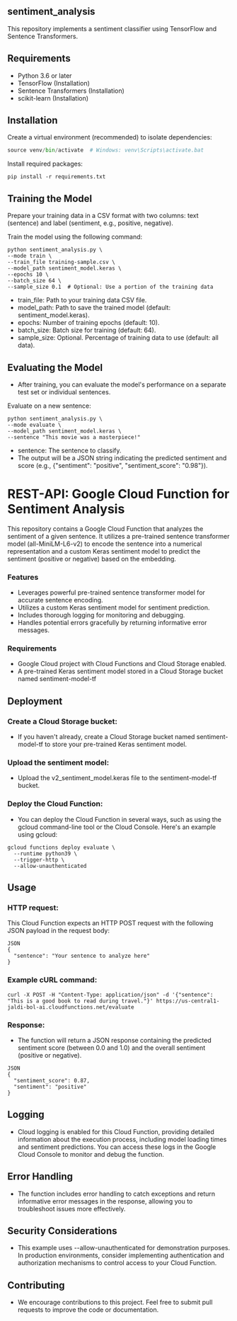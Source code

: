 ## sentiment_analysis

This repository implements a sentiment classifier using TensorFlow and Sentence Transformers.

## Requirements

- Python 3.6 or later
- TensorFlow (Installation)
- Sentence Transformers (Installation)
- scikit-learn (Installation)

## Installation

Create a virtual environment (recommended) to isolate dependencies:


```python -m venv venv
source venv/bin/activate  # Windows: venv\Scripts\activate.bat
```
Install required packages:


```
pip install -r requirements.txt
```
## Training the Model

Prepare your training data in a CSV format with two columns: text (sentence) and label (sentiment, e.g., positive, negative).

Train the model using the following command:


```
python sentiment_analysis.py \
--mode train \
--train_file training-sample.csv \
--model_path sentiment_model.keras \
--epochs 10 \
--batch_size 64 \
--sample_size 0.1  # Optional: Use a portion of the training data
```

- train_file: Path to your training data CSV file.
- model_path: Path to save the trained model (default: sentiment_model.keras).
- epochs: Number of training epochs (default: 10).
- batch_size: Batch size for training (default: 64).
- sample_size: Optional. Percentage of training data to use (default: all data).

## Evaluating the Model

- After training, you can evaluate the model's performance on a separate test set or individual sentences.

Evaluate on a new sentence:

```
python sentiment_analysis.py \
--mode evaluate \
--model_path sentiment_model.keras \
--sentence "This movie was a masterpiece!"
```
- sentence: The sentence to classify.
- The output will be a JSON string indicating the predicted sentiment and score (e.g., {"sentiment": "positive", "sentiment_score": "0.98"}).

# REST-API: Google Cloud Function for Sentiment Analysis

This repository contains a Google Cloud Function that analyzes the sentiment of a given sentence. It utilizes a pre-trained sentence transformer model (all-MiniLM-L6-v2) to encode the sentence into a numerical representation and a custom Keras sentiment model to predict the sentiment (positive or negative) based on the embedding.

### Features

- Leverages powerful pre-trained sentence transformer model for accurate sentence encoding.
- Utilizes a custom Keras sentiment model for sentiment prediction.
- Includes thorough logging for monitoring and debugging.
- Handles potential errors gracefully by returning informative error messages.

### Requirements

- Google Cloud project with Cloud Functions and Cloud Storage enabled.
- A pre-trained Keras sentiment model stored in a Cloud Storage bucket named sentiment-model-tf 

## Deployment

### Create a Cloud Storage bucket:
- If you haven't already, create a Cloud Storage bucket named sentiment-model-tf to store your pre-trained Keras sentiment model.

### Upload the sentiment model:
- Upload the v2_sentiment_model.keras file to the sentiment-model-tf bucket.

### Deploy the Cloud Function:
- You can deploy the Cloud Function in several ways, such as using the gcloud command-line tool or the Cloud Console. Here's an example using gcloud:

```
gcloud functions deploy evaluate \
  --runtime python39 \
  --trigger-http \
  --allow-unauthenticated
```
## Usage

### HTTP request:

This Cloud Function expects an HTTP POST request with the following JSON payload in the request body:

```
JSON
{
  "sentence": "Your sentence to analyze here"
}
```

### Example cURL command:

```
curl -X POST -H "Content-Type: application/json" -d '{"sentence": "This is a good book to read during travel."}' https://us-central1-jaldi-bol-ai.cloudfunctions.net/evaluate
```

### Response:

- The function will return a JSON response containing the predicted sentiment score (between 0.0 and 1.0) and the overall sentiment (positive or negative).

```
JSON
{
  "sentiment_score": 0.87,
  "sentiment": "positive"
}
```

## Logging

- Cloud logging is enabled for this Cloud Function, providing detailed information about the execution process, including model loading times and sentiment predictions. You can access these logs in the Google Cloud Console to monitor and debug the function.

## Error Handling

- The function includes error handling to catch exceptions and return informative error messages in the response, allowing you to troubleshoot issues more effectively.

## Security Considerations

- This example uses --allow-unauthenticated for demonstration purposes. In production environments, consider implementing authentication and authorization mechanisms to control access to your Cloud Function.

## Contributing

- We encourage contributions to this project. Feel free to submit pull requests to improve the code or documentation.